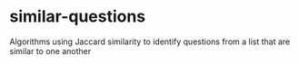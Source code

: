 # similar-questions
Algorithms using Jaccard similarity to identify questions from a list that are similar to one another
